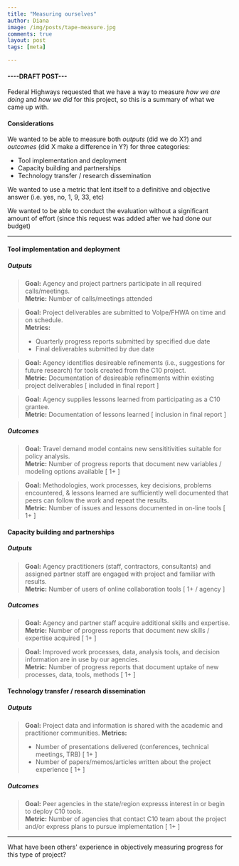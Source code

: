 ```yaml
---
title: "Measuring ourselves"
author: Diana
image: /img/posts/tape-measure.jpg
comments: true
layout: post
tags: [meta]

---
```


#### ----DRAFT POST---

Federal Highways requested that we have a way to measure *how we are doing* and *how we did* 
for this project, so this is a summary of what we came up with.

#### Considerations

We wanted to be able to measure both *outputs* (did we do X?) and *outcomes* 
(did X make a difference in Y?) for three categories:

* Tool implementation and deployment
* Capacity building and partnerships
* Technology transfer / research dissemination

We wanted to use a metric that lent itself to a definitive and objective answer (i.e. yes, no, 1, 9, 33, etc) 

We wanted to be able to conduct the evaluation without a significant amount of effort (since 
this request was added after we had done our budget)

<!--break-->

---

#### Tool implementation and deployment

##### Outputs
> **Goal:** Agency and project partners participate in all required calls/meetings.  
> **Metric:** Number of calls/meetings attended  
  
> **Goal:** Project deliverables are submitted to Volpe/FHWA on time and on schedule.  
> **Metrics:**
>
> * Quarterly progress reports submitted by specified due date
> * Final deliverables submitted by due date
  
> **Goal:** Agency identifies desireable refinements (i.e., suggestions for future research) for tools created from the C10 project.  
> **Metric:** Documentation of desireable refinements within existing project deliverables [ included in final report ]  
  
> **Goal:** Agency supplies lessons learned from participating as a C10 grantee.  
> **Metric:** Documentation of lessons learned [ inclusion in final report ] 

##### Outcomes

> **Goal:** Travel demand model contains new sensititivities suitable for policy analysis.  
> **Metric:** Number of progress reports that document new variables / modeling options available [ 1+ ]  
  
> **Goal:** Methodologies, work processes, key decisions, problems encountered, & lessons 
learned are sufficiently well documented that peers can follow the work and repeat the results.   
> **Metric:** Number of issues and lessons documented in on-line tools [ 1+ ]   

#### Capacity building and partnerships

##### Outputs

> **Goal:** Agency practitioners (staff, contractors, consultants) and assigned partner staff 
> are engaged with project and familiar with results.  
> **Metric:** Number of users of online collaboration tools [ 1+ / agency ]

##### Outcomes
  
> **Goal:** Agency and partner staff acquire additional skills and expertise.  
> **Metric:** Number of progress reports that document new skills / expertise acquired [ 1+ ]
  
> **Goal:** Improved work processes, data, analysis tools, and decision information are in use by our agencies.  
> **Metric:** Number of progress reports that document uptake of new processes, data, tools, methods [ 1+ ]

#### Technology transfer / research dissemination

##### Outputs
  
> **Goal:** Project data and information is shared with the academic and practitioner communities.
> **Metrics:**  
>
> * Number of presentations delivered (conferences, technical meetings, TRB) [ 1+ ]
> * Number of papers/memos/articles written about the project experience  [ 1+ ] 

##### Outcomes
> **Goal:** Peer agencies in the state/region expresss interest in or begin to deploy C10 tools.  
> **Metric:** Number of agencies that contact C10 team about the project and/or express plans 
to pursue implementation   [ 1+ ] 

---

What have been others' experience in objectively measuring progress for this type of project?